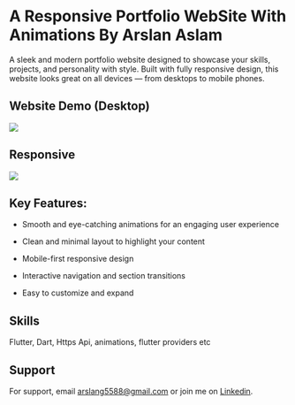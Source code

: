 
# A Responsive Portfolio WebSite With Animations By Arslan Aslam

A sleek and modern portfolio website designed to showcase your skills, projects, and personality with style. Built with fully responsive design, this website looks great on all devices — from desktops to mobile phones.


## Website Demo (Desktop)

<img align="center" src="https://github.com/arslan-aslam-brw/arslan-aslam-portfolio-web-flutter/blob/master/assets/Demo_Portfolio_desktop-ezgif.com.gif">


## Responsive
<img align="center" src="https://github.com/arslan-aslam-brw/arslan-aslam-portfolio-web-flutter/blob/master/assets/Demo_Portfolio_responsive-ezgif.com.gif">



## Key Features:

- Smooth and eye-catching animations for an engaging user experience

- Clean and minimal layout to highlight your content

- Mobile-first responsive design

- Interactive navigation and section transitions

- Easy to customize and expand

  
## Skills
Flutter, Dart, Https Api, animations, flutter providers etc 


## Support

For support, email arslang5588@gmail.com or join me on <a href = "https://www.linkedin.com/in/arslanaslam77/" >Linkedin</a>.


